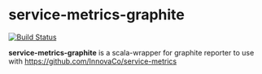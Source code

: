 # service-metrics-graphite

[![Build Status](https://travis-ci.org/InnovaCo/service-metrics-graphite.svg?branch=master)](https://travis-ci.org/InnovaCo/service-metrics-graphite)

**service-metrics-graphite** is a scala-wrapper for graphite reporter to use with https://github.com/InnovaCo/service-metrics

